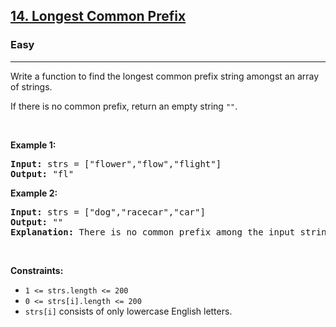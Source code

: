 <h2><a href="https://leetcode.com/problems/longest-common-prefix/">14. Longest Common Prefix</a></h2><h3>Easy</h3><hr><div><p xt-marked="ok">Write a function to find the longest common prefix string amongst an array of strings.</p>

<p xt-marked="ok">If there is no common prefix, return an empty string <code>""</code>.</p>

<p>&nbsp;</p>
<p><strong class="example" xt-marked="ok">Example 1:</strong></p>

<pre><strong>Input:</strong> strs = ["flower","flow","flight"]
<strong>Output:</strong> "fl"
</pre>

<p><strong class="example" xt-marked="ok">Example 2:</strong></p>

<pre><strong>Input:</strong> strs = ["dog","racecar","car"]
<strong>Output:</strong> ""
<strong>Explanation:</strong> There is no common prefix among the input strings.
</pre>

<p>&nbsp;</p>
<p><strong xt-marked="ok">Constraints:</strong></p>

<ul>
	<li><code>1 &lt;= strs.length &lt;= 200</code></li>
	<li><code>0 &lt;= strs[i].length &lt;= 200</code></li>
	<li xt-marked="ok"><code>strs[i]</code> consists of only lowercase English letters.</li>
</ul>
</div>